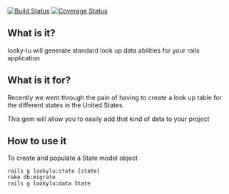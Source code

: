 [![Build Status](https://travis-ci.org/agapered/looky-lu.png?branch=master)](https://travis-ci.org/agapered/looky-lu)
[![Coverage Status](https://coveralls.io/repos/agapered/looky-lu/badge.png?branch=master)](https://coveralls.io/r/agapered/looky-lu?branch=master)


## What is it? ##

looky-lu will generate standard look up data abilities for your rails application

## What is it for? ##

Recently we went through the pain of having to create a look up table for the different states in the United States.

This gem will allow you to easily add that kind of data to your project

## How to use it ##

To create and populate a State model object

```console
rails g lookylu:state [state]
rake db:migrate
rails g lookylu:data State
```



